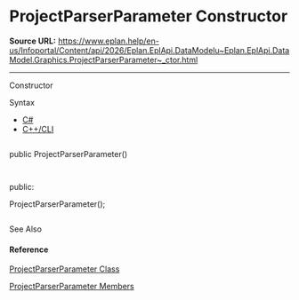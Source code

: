 # ProjectParserParameter Constructor

**Source URL:** https://www.eplan.help/en-us/Infoportal/Content/api/2026/Eplan.EplApi.DataModelu~Eplan.EplApi.DataModel.Graphics.ProjectParserParameter~_ctor.html

---

Constructor

Syntax

- [C#](#i-syntax-CS)
- [C++/CLI](#i-syntax-CPP2005)

```
```
public ProjectParserParameter()
```
```

```
```
public:
ProjectParserParameter();
```
```



See Also

#### Reference

[ProjectParserParameter Class](Eplan.EplApi.DataModelu~Eplan.EplApi.DataModel.Graphics.ProjectParserParameter.html)
  
[ProjectParserParameter Members](Eplan.EplApi.DataModelu~Eplan.EplApi.DataModel.Graphics.ProjectParserParameter_members.html)